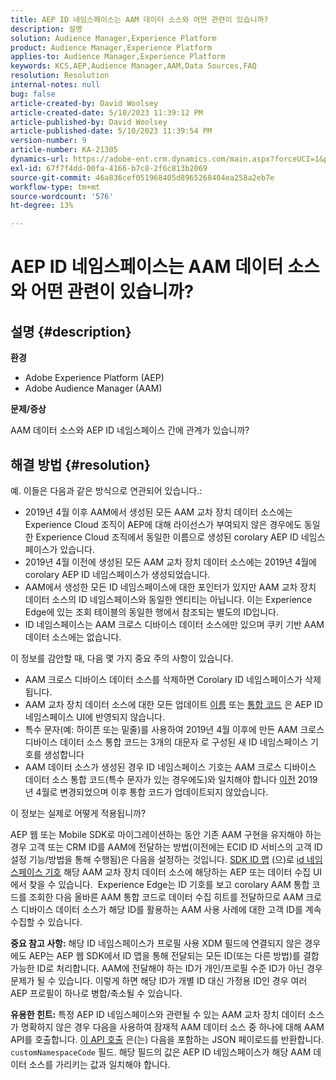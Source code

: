 ```yaml
---
title: AEP ID 네임스페이스는 AAM 데이터 소스와 어떤 관련이 있습니까?
description: 설명
solution: Audience Manager,Experience Platform
product: Audience Manager,Experience Platform
applies-to: Audience Manager,Experience Platform
keywords: KCS,AEP,Audience Manager,AAM,Data Sources,FAQ
resolution: Resolution
internal-notes: null
bug: false
article-created-by: David Woolsey
article-created-date: 5/10/2023 11:39:12 PM
article-published-by: David Woolsey
article-published-date: 5/10/2023 11:39:54 PM
version-number: 9
article-number: KA-21305
dynamics-url: https://adobe-ent.crm.dynamics.com/main.aspx?forceUCI=1&pagetype=entityrecord&etn=knowledgearticle&id=8306bedd-8bef-ed11-8849-6045bd006b3d
exl-id: 67f7f4dd-00fa-4166-b7c8-2f6c813b2069
source-git-commit: 46a836cef051968405d8965268404ea258a2eb7e
workflow-type: tm+mt
source-wordcount: '576'
ht-degree: 13%

---
```


# AEP ID 네임스페이스는 AAM 데이터 소스와 어떤 관련이 있습니까?

## 설명 {#description}


<b>환경</b>

- Adobe Experience Platform (AEP)
- Adobe Audience Manager (AAM)


<b>문제/증상</b>

AAM 데이터 소스와 AEP ID 네임스페이스 간에 관계가 있습니까?


## 해결 방법 {#resolution}


예. 이들은 다음과 같은 방식으로 연관되어 있습니다.:

- 2019년 4월 이후 AAM에서 생성된 모든 AAM 교차 장치 데이터 소스에는 Experience Cloud 조직이 AEP에 대해 라이선스가 부여되지 않은 경우에도 동일한 Experience Cloud 조직에서 동일한 이름으로 생성된 corolary AEP ID 네임스페이스가 있습니다.
- 2019년 4월 이전에 생성된 모든 AAM 교차 장치 데이터 소스에는 2019년 4월에 corolary AEP ID 네임스페이스가 생성되었습니다.
- AAM에서 생성한 모든 ID 네임스페이스에 대한 포인터가 있지만 AAM 교차 장치 데이터 소스의 ID 네임스페이스와 동일한 엔티티는 아닙니다. 이는 Experience Edge에 있는 조회 테이블의 동일한 행에서 참조되는 별도의 ID입니다.
- ID 네임스페이스는 AAM 크로스 디바이스 데이터 소스에만 있으며 쿠키 기반 AAM 데이터 소스에는 없습니다.


이 정보를 감안할 때, 다음 몇 가지 중요 주의 사항이 있습니다.

- AAM 크로스 디바이스 데이터 소스를 삭제하면 Corolary ID 네임스페이스가 삭제됩니다.
- AAM 교차 장치 데이터 소스에 대한 모든 업데이트 <u>이름</u> 또는 <u>통합 코드</u> 은 AEP ID 네임스페이스 UI에 반영되지 않습니다.
- 특수 문자(예: 하이픈 또는 밑줄)를 사용하여 2019년 4월 이후에 만든 AAM 크로스 디바이스 데이터 소스 통합 코드는 3개의 대문자 로 구성된 새 ID 네임스페이스 기호를 생성합니다
- AAM 데이터 소스가 생성된 경우 ID 네임스페이스 기호는 AAM 크로스 디바이스 데이터 소스 통합 코드(특수 문자가 있는 경우에도)와 일치해야 합니다 <u>이전</u> 2019년 4월로 변경되었으며 이후 통합 코드가 업데이트되지 않았습니다.


이 정보는 실제로 어떻게 적용됩니까?

AEP 웹 또는 Mobile SDK로 마이그레이션하는 동안 기존 AAM 구현을 유지해야 하는 경우 고객 또는 CRM ID를 AAM에 전달하는 방법(이전에는 ECID ID 서비스의 고객 ID 설정 기능/방법을 통해 수행됨)은 다음을 설정하는 것입니다. [SDK ID 맵](https://experienceleague.adobe.com/docs/experience-platform/edge/identity/overview.html?lang=en) (으)로 <u>id 네임스페이스 기호</u> 해당 AAM 교차 장치 데이터 소스에 해당하는 AEP 또는 데이터 수집 UI에서 찾을 수 있습니다.  Experience Edge는 ID 기호를 보고 corolary AAM 통합 코드를 조회한 다음 올바른 AAM 통합 코드로 데이터 수집 히트를 전달하므로 AAM 크로스 디바이스 데이터 소스가 해당 ID를 활용하는 AAM 사용 사례에 대한 고객 ID를 계속 수집할 수 있습니다.

<b>중요 참고 사항:</b> 해당 ID 네임스페이스가 프로필 사용 XDM 필드에 연결되지 않은 경우에도 AEP는 AEP 웹 SDK에서 ID 맵을 통해 전달되는 모든 ID(또는 다른 방법)를 결합 가능한 ID로 처리합니다. AAM에 전달해야 하는 ID가 개인/프로필 수준 ID가 아닌 경우 문제가 될 수 있습니다. 이렇게 하면 해당 ID가 개별 ID 대신 가정용 ID인 경우 여러 AEP 프로필이 하나로 병합/축소될 수 있습니다.

<b>유용한 힌트:</b> 특정 AEP ID 네임스페이스와 관련될 수 있는 AAM 교차 장치 데이터 소스가 명확하지 않은 경우 다음을 사용하여 잠재적 AAM 데이터 소스 중 하나에 대해 AAM API를 호출합니다. [이 API 호출](https://bank.demdex.com/portal/api/v1/openapi.yaml) 은(는) 다음을 포함하는 JSON 페이로드를 반환합니다. `customNamespaceCode` 필드. 해당 필드의 값은 AEP ID 네임스페이스가 해당 AAM 데이터 소스를 가리키는 값과 일치해야 합니다.

